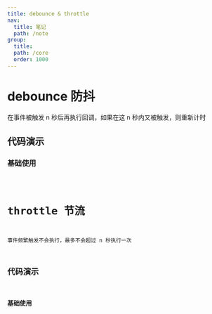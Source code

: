 ```yaml
---
title: debounce & throttle
nav:
  title: 笔记
  path: /note
group:
  title:
  path: /core
  order: 1000
---
```


# debounce 防抖

在事件被触发 n 秒后再执行回调，如果在这 n 秒内又被触发，则重新计时

## 代码演示

### 基础使用

<code src="./demo/demo1.tsx" />

# throttle 节流

事件频繁触发不会执行，最多不会超过 n 秒执行一次

## 代码演示

### 基础使用

<code src="./demo/demo2.tsx" />
